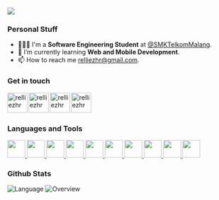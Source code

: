 <h1 align="left">
    <img src="https://readme-typing-svg.herokuapp.com/?font=Righteous&color=DA3434&size=35&width=500&height=70&duration=3600&lines=Hello+World!+🌏;+I'm+Aurellie,+let's+connect!;" />
</h1>
<div>
    <h3>Personal Stuff</h3>
    <ul>
        <li>👩🏻‍💻 I'm a <b>Software Engineering Student</b> at <a href="https://www.smktelkom-mlg.sch.id/" target="blank">@SMKTelkomMalang</a>.</li>
        <li>📱 I’m currently learning <b>Web and Mobile Development</b>.</li>
        <li>📫 How to reach me <a href="mailto:relliezhr@gmail.com" target="blank">relliezhr@gmail.com</a>.</li>
    </ul>
</div>

<div>
    <h3 align="left">Get in touch</h3>
<p align="left">
	<a href="https://linkedin.com/in/relliezhr" target="blank">
		<img align="left" src="https://skillicons.dev/icons?i=linkedin" alt="relliezhr" height="45px"/>
	</a> &nbsp;
	<a href="https://github.com/relliezhr" target="_blank">
		<img align="left" src="https://skillicons.dev/icons?i=github" alt="relliezhr" height="45px"/>
    	</a>&nbsp;
	<a href="https://instagram.com/relliezhr" target="blank">
		<img align="left" src="https://skillicons.dev/icons?i=instagram" alt="relliezhr" height="45px"/>
	</a>&nbsp;
	<a href="https://discord.com/users/942656479410937886" target="blank">
		<img align="left" src="https://skillicons.dev/icons?i=discord" alt="relliezhr" height="45px"/>
	</a>&nbsp;
</p>
</div>
<br/>

<div>
	<h3 align="left">Languages and Tools</h3>
	<p align="left">
		<a href="https://flutter.dev/">
			<img src="https://skillicons.dev/icons?i=flutter" height="40px"/>
		</a>
		<a href="https://developer.android.com/studio">
			<img src="https://skillicons.dev/icons?i=androidstudio" height="40px"/>
		</a>
		<a href="https://kotlinlang.org/">
			<img src="https://skillicons.dev/icons?i=kotlin" height="40px"/>
		</a>
		<a href="https://dart.dev/">
			<img src="https://skillicons.dev/icons?i=dart" height="40px"/>
		</a>
		<a href="https://dev.java/">
			<img src="https://skillicons.dev/icons?i=java" height="40px"/>
		</a>
		<a href="https://www.figma.com/">
			<img src="https://skillicons.dev/icons?i=figma" height="40px"/>
		</a>
		<a href="https://github.com/">
			<img src="https://skillicons.dev/icons?i=github" height="40px"/>
		</a>
		<a href="https://code.visualstudio.com/docs">
			<img src="https://skillicons.dev/icons?i=vscode" height="40px"/>
		</a>
		<a href="https://html.com/">
			<img src="https://skillicons.dev/icons?i=html" height="40px"/>
		</a>
		<a href="https://purecss.io/">
			<img src="https://skillicons.dev/icons?i=css" height="40px"/>
		</a>
	</p>
</div>

<div>
	<h3 align="left">Github Stats</h3>
	
![Language](https://raw.githubusercontent.com/relliezhr/git-stats/main/generated_images/languages.svg?token=GHSAT0AAAAAACPBGX7WSQVR2L57H3A5BPAYZRCQEXQ)
![Overview](https://raw.githubusercontent.com/relliezhr/git-stats/main/generated_images/overview.svg?token=GHSAT0AAAAAACPBGX7WLFNBSYNDBBZGJ7QYZRCQEAQ)

</div>
